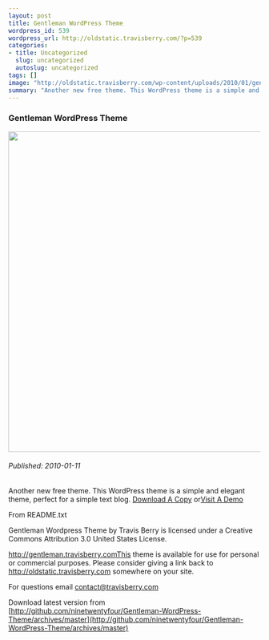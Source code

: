 ```yaml
--- 
layout: post
title: Gentleman WordPress Theme
wordpress_id: 539
wordpress_url: http://oldstatic.travisberry.com/?p=539
categories: 
- title: Uncategorized
  slug: uncategorized
  autoslug: uncategorized
tags: []
image: "http://oldstatic.travisberry.com/wp-content/uploads/2010/01/gentlemanthemecap.jpg"
summary: "Another new free theme. This WordPress theme is a simple and elegant theme, perfect for a simple text blog."
---
```

<article class="post clearfix">
  <h3>Gentleman WordPress Theme</h3>
  <a href="http://gentleman.travisberry.com/" class="postImageLink"><img src="http://oldstatic.travisberry.com/wp-content/uploads/2010/01/gentlemanthemecap.jpg" alt="" class="thumbnail alignleft" width=640  /></a>
  <h6>Published: 2010-01-11</h6>

Another new free theme. This WordPress theme is a simple and elegant theme, perfect for a simple text blog. [Download A Copy](http://github.com/ninetwentyfour/Gentleman-WordPress-Theme/archives/master) or[Visit A Demo](http://gentleman.travisberry.com/)
<div class="clearfix"></div>
From README.txt

Gentleman Wordpress Theme by Travis Berry is licensed under a Creative Commons Attribution 3.0 United States License.

http://gentleman.travisberry.comThis theme is available for use for personal or commercial purposes. Please consider giving a link back to http://oldstatic.travisberry.com somewhere on your site.

For questions email contact@travisberry.com

Download latest version from [http://github.com/ninetwentyfour/Gentleman-WordPress-Theme/archives/master](http://github.com/ninetwentyfour/Gentleman-WordPress-Theme/archives/master)
</article>